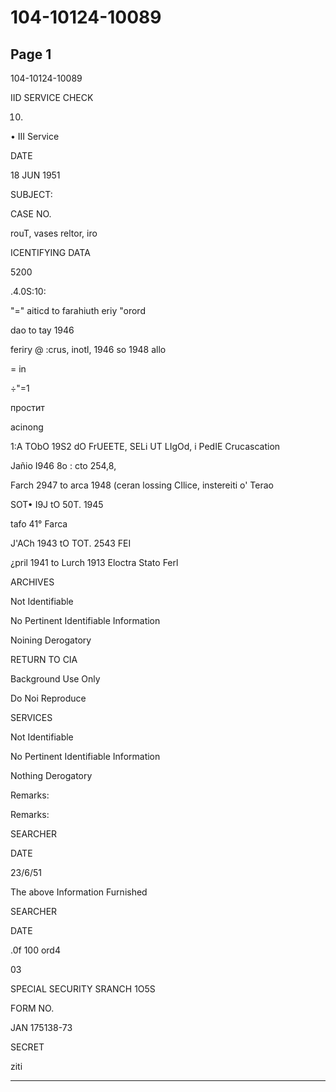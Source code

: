 # 104-10124-10089

## Page 1

104-10124-10089

IID SERVICE CHECK

10.

• III Service

DATE

18 JUN 1951

SUBJECT:

CASE NO.

rouT, vases reltor, iro

ICENTIFYING DATA

5200

.4.0S:10:

"=" aiticd to farahiuth eriy "orord

dao to tay 1946

feriry @ :crus, inotl, 1946 so 1948 allo

= in

÷"=1

простит

acinong

1:A TObO 19S2 dO FrUEETE, SELi UT LIgOd, i PedIE Crucascation

Jañio I946 8o : cto 254,8,

Farch 2947 to arca 1948 (ceran lossing CIlice, instereiti o' Terao

SOT• I9J tO 50T. 1945

tafo 41° Farca

J'ACh 1943 tO TOT. 2543 FEI

¿pril 1941 to Lurch 1913 Eloctra Stato Ferl

ARCHIVES

Not Identifiable

No Pertinent Identifiable Information

Noining Derogatory

RETURN TO CIA

Background Use Only

Do Noi Reproduce

SERVICES

Not Identifiable

No Pertinent Identifiable Information

Nothing Derogatory

Remarks:

Remarks:

SEARCHER

DATE

23/6/51

The above Information Furnished

SEARCHER

DATE

.0f 100 ord4

03

SPECIAL SECURITY SRANCH 1O5S

FORM NO.

JAN 175138-73

SECRET

ziti

---

